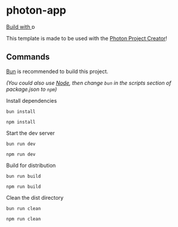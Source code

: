 # photon-app

<a href="https://github.com/photon-framework" title="build with photon">Build with <img style="height:1em" src="https://badgen.net/badge/%CE%B3/photon/purple" alt="photon" /></a>

This template is made to be used with the [Photon Project Creator](https://photonprojectcreator.web.app/project_creator)!

## Commands

[Bun](https://bun.sh) is recommended to build this project.

_(You could also use [Node](https://nodejs.org), then change `bun` in the scripts section of package.json to `npm`)_

Install dependencies

```
bun install
```

```
npm install
```

Start the dev server

```
bun run dev
```

```
npm run dev
```

Build for distribution

```
bun run build
```

```
npm run build
```

Clean the dist directory

```
bun run clean
```

```
npm run clean
```

